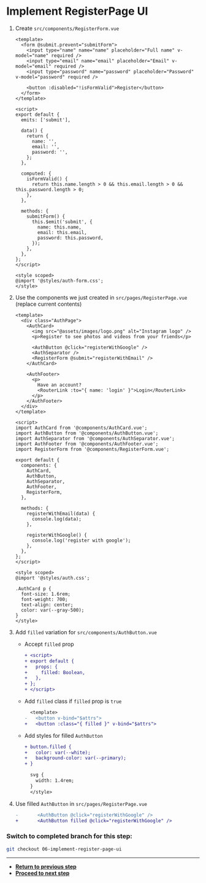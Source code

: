 # Implement RegisterPage UI

1. Create `src/components/RegisterForm.vue`

   ```vue
   <template>
     <form @submit.prevent="submitForm">
       <input type="name" name="name" placeholder="Full name" v-model="name" required />
       <input type="email" name="email" placeholder="Email" v-model="email" required />
       <input type="password" name="password" placeholder="Password" v-model="password" required />

       <button :disabled="!isFormValid">Register</button>
     </form>
   </template>

   <script>
   export default {
     emits: ['submit'],

     data() {
       return {
         name: '',
         email: '',
         password: '',
       };
     },

     computed: {
       isFormValid() {
         return this.name.length > 0 && this.email.length > 0 && this.password.length > 0;
       },
     },

     methods: {
       submitForm() {
         this.$emit('submit', {
           name: this.name,
           email: this.email,
           password: this.password,
         });
       },
     },
   };
   </script>

   <style scoped>
   @import '@styles/auth-form.css';
   </style>
   ```

1. Use the components we just created in `src/pages/RegisterPage.vue` (replace current contents)

   ```vue
   <template>
     <div class="AuthPage">
       <AuthCard>
         <img src="@assets/images/logo.png" alt="Instagram logo" />
         <p>Register to see photos and videos from your friends</p>

         <AuthButton @click="registerWithGoogle" />
         <AuthSeparator />
         <RegisterForm @submit="registerWithEmail" />
       </AuthCard>

       <AuthFooter>
         <p>
           Have an account?
           <RouterLink :to="{ name: 'login' }">Login</RouterLink>
         </p>
       </AuthFooter>
     </div>
   </template>

   <script>
   import AuthCard from '@components/AuthCard.vue';
   import AuthButton from '@components/AuthButton.vue';
   import AuthSeparator from '@components/AuthSeparator.vue';
   import AuthFooter from '@components/AuthFooter.vue';
   import RegisterForm from '@components/RegisterForm.vue';

   export default {
     components: {
       AuthCard,
       AuthButton,
       AuthSeparator,
       AuthFooter,
       RegisterForm,
     },

     methods: {
       registerWithEmail(data) {
         console.log(data);
       },

       registerWithGoogle() {
         console.log('register with google');
       },
     },
   };
   </script>

   <style scoped>
   @import '@styles/auth.css';

   .AuthCard p {
     font-size: 1.6rem;
     font-weight: 700;
     text-align: center;
     color: var(--gray-500);
   }
   </style>
   ```

1. Add `filled` variation for `src/components/AuthButton.vue`

   - Accept `filled` prop

     ```diff
     + <script>
     + export default {
     +   props: {
     +     filled: Boolean,
     +   },
     + };
     + </script>
     ```

   - Add `filled` class if `filled` prop is `true`

     ```diff
       <template>
     -   <button v-bind="$attrs">
     +   <button :class="{ filled }" v-bind="$attrs">
     ```

   - Add styles for filled `AuthButton`

     ```diff
     + button.filled {
     +   color: var(--white);
     +   background-color: var(--primary);
     + }

       svg {
         width: 1.4rem;
       }
       </style>
     ```

1. Use filled `AuthButton` in `src/pages/RegisterPage.vue`

   ```diff
   -       <AuthButton @click="registerWithGoogle" />
   +       <AuthButton filled @click="registerWithGoogle" />
   ```

### Switch to completed branch for this step:

```bash
git checkout 06-implement-register-page-ui
```

---

- [**Return to previous step**](05-implement-login-page-ui.md)
- [**Proceed to next step**](07-initialize-firebase-project.md)
